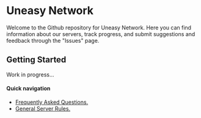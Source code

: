 
# Uneasy Network

Welcome to the Github repository for Uneasy Network. Here you can find information about our servers, track progress, and submit suggestions and feedback through the "Issues" page.

## Getting Started

Work in progress...

#### Quick navigation
- [Frequently Asked Questions.](/Docs/faq.md)
- [General Server Rules.](/Docs/rules.md)
